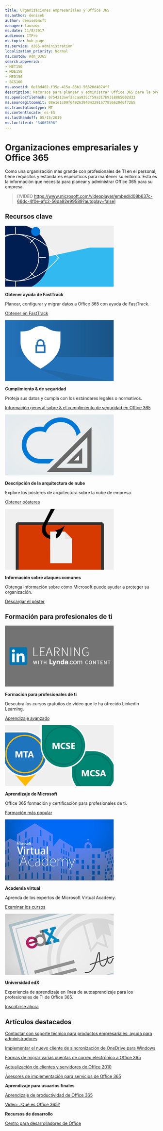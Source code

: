 ```yaml
---
title: Organizaciones empresariales y Office 365
ms.author: deniseb
author: denisebmsft
manager: laurawi
ms.date: 11/8/2017
audience: ITPro
ms.topic: hub-page
ms.service: o365-administration
localization_priority: Normal
ms.custom: Adm_O365
search.appverid:
- MET150
- MOE150
- MED150
- BCS160
ms.assetid: 6e18d402-f35e-415a-83b1-56620d4074ff
description: Recursos para planear y administrar Office 365 para la organización de la empresa.
ms.openlocfilehash: 0754213aef2acaa935cf59a317b93188b5002d33
ms.sourcegitcommit: 08e1e1c09f64926394043291a77856620d6f72b5
ms.translationtype: MT
ms.contentlocale: es-ES
ms.lasthandoff: 05/15/2019
ms.locfileid: "34067696"
---
```

# <a name="enterprise-organizations-and-office-365"></a>Organizaciones empresariales y Office 365

Como una organización más grande con profesionales de TI en el personal, tiene requisitos y estándares específicos para mantener su entorno. Esta es la información que necesita para planear y administrar Office 365 para su empresa.
  

> [!VIDEO https://www.microsoft.com/videoplayer/embed/d08b637c-66dc-4f0e-afc2-56da92e99589?autoplay=false]
  
## <a name="key-resources"></a>Recursos clave

![Símbolo de ojo de FastTrack para previsión](media/263443cf-d8bd-460b-ac46-a08323551f3f.png)
  
 **Obtener ayuda de FastTrack**
  
Planear, configurar y migrar datos a Office 365 con ayuda de FastTrack.
  
[Obtener en FastTrack](https://go.microsoft.com/fwlink/?linkid=238431)
  
![Símbolos de seguridad y cumplimiento](media/f96c2cdf-d151-4f44-bb11-20bb7f366a21.png)
  
 **Cumplimiento &amp; de seguridad**
  
Proteja sus datos y cumpla con los estándares legales o normativos.
  
[Información general sobre &amp; el cumplimiento de seguridad en Office 365](https://support.office.com/article/dcb83b2c-ac66-4ced-925d-50eb9698a0b2)
  
![Símbolos de nube y arquitectura](media/2850ac8d-4c99-4825-869e-83724c4ef54e.png)
  
 **Descripción de la arquitectura de nube**
  
Explore los pósteres de arquitectura sobre la nube de empresa.
  
[Obtener pósteres](https://aka.ms/cloudarch)
  
[![Un enganche de pescado snagging un documento en una pantalla (ataque de phishing)](media/dc32a996-623a-400c-9b7a-ed1b89a56948.png)](https://aka.ms/commonattacks)
  
 **Información sobre ataques comunes**
  
Obtenga información sobre cómo Microsoft puede ayudar a proteger su organización.
  
[Descargar el póster](https://aka.ms/commonattacks)
  
## <a name="training-for-it-pros"></a>Formación para profesionales de ti

![Formación para profesionales de TI de LinkedIn Learning](media/b951eac7-9d99-42b5-86a3-3058a6445077.png)
  
 **Formación para profesionales de ti**
  
Descubra los cursos gratuitos de vídeo que le ha ofrecido LinkedIn Learning.
  
[Aprendizaje avanzado](https://support.office.com/article/68cc9b95-0bdc-491e-a81f-ee70b3ec63c5.aspx)
  
![Certificaciones de Microsoft Learning: MTA, MCSE, MCSA](media/8eab3b6a-5aff-423c-9c57-fd078fdebca8.png)
  
 **Aprendizaje de Microsoft**
  
Office 365 formación y certificación para profesionales de ti.
  
[Formación más popular](https://go.microsoft.com/fwlink/?linkid=826247)
  
![Microsoft Virtual Academy](media/1bced083-acd6-4705-9f22-22009166a5d7.png)
  
 **Academia virtual**
  
Aprenda de los expertos de Microsoft Virtual Academy.
  
[Examinar los cursos](https://go.microsoft.com/fwlink/?linkid=826248)
  
![certificado de Universidad edX](media/c52ff863-94fa-4d6e-b91f-f9057956a7b0.png)
  
 **Universidad edX**
  
Experiencia de aprendizaje en línea de autoaprendizaje para los profesionales de TI de Office 365.
  
[Inscribirse ahora](https://go.microsoft.com/fwlink/?linkid=852994)
  
## <a name="featured-articles"></a>Artículos destacados

[Contactar con soporte técnico para productos empresariales: ayuda para administradores](https://support.office.com/article/32a17ca7-6fa0-4870-8a8d-e25ba4ccfd4b)
  
[Implementar el nuevo cliente de sincronización de OneDrive para Windows](https://support.office.com/article/3f3a511c-30c6-404a-98bf-76f95c519668)
  
[Formas de migrar varias cuentas de correo electrónico a Office 365](https://support.office.com/article/0a4913fe-60fb-498f-9155-a86516418842)
  
[Actualización de clientes y servidores de Office 2010](upgrade-from-office-2010-servers-and-products.md)
  
[Asesores de implementación para servicios de Office 365](deployment-advisors-for-office-365.md)
  
 **Aprendizaje para usuarios finales**
  
[Aprendizaje de productividad de Office 365](https://support.office.com/article/af07cb6b-980d-4f33-8599-322582767408)
  
[Vídeo: ¿Qué es Office 365?](https://support.office.com/article/847caf12-2589-452c-8aca-1c009797678b)
  
 **Recursos de desarrollo**
  
[Centro para desarrolladores de Office](https://go.microsoft.com/fwlink/?linkid=615418)
  

